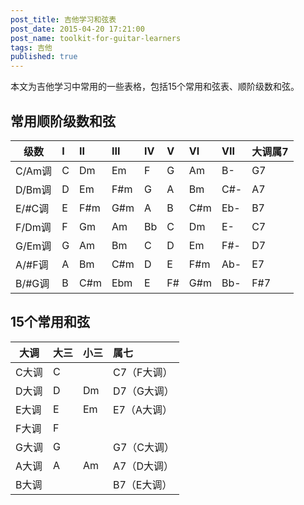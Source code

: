 ```yaml
---
post_title: 吉他学习和弦表
post_date: 2015-04-20 17:21:00
post_name: toolkit-for-guitar-learners
tags: 吉他
published: true
---
```


本文为吉他学习中常用的一些表格，包括15个常用和弦表、顺阶级数和弦。

## 常用顺阶级数和弦

| 级数 | I | II | III | IV | V | VI | VII | 大调属7 | 
| -----|:------|:-------|:-------|:------|:------|:------|:--------|:------|
| C/Am调 | C | Dm | Em | F | G | Am | B- | G7 | 
| D/Bm调 | D | Em | F#m | G | A | Bm | C#- | A7 |  
| E/#C调 | E |F#m |G#m | A |B | C#m |Eb- | B7 | 
| F/Dm调 | F | Gm | Am | Bb | C | Dm | E- | C7 |
| G/Em调 | G | Am | Bm | C | D | Em | F#- |D7 | 
| A/#F调 | A | Bm| C#m | D | E | F#m | Ab- | E7|  
| B/#G调 | B | C#m | Ebm | E |F# | G#m | Bb- | F#7 |  


## 15个常用和弦

| 大调 | 大三 | 小三 | 属七 |  
| -------- |:--------|:--------|:-------|
| C大调 | C | | C7（F大调） | 
| D大调 | D | Dm | D7（G大调） | 
| E大调 | E | Em | E7（A大调） | 
| F大调| F |  |  | 
| G大调 | G |  | G7（C大调） | 
| A大调 | A | Am | A7（D大调）| 
| B大调|  |  | B7（E大调）|
